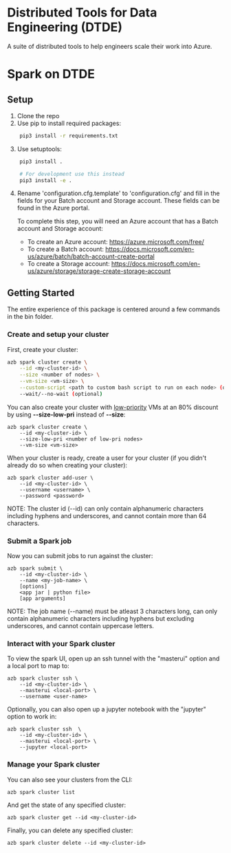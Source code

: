 # Distributed Tools for Data Engineering (DTDE)
A suite of distributed tools to help engineers scale their work into Azure.

# Spark on DTDE

## Setup  
1. Clone the repo
2. Use pip to install required packages:
```bash
    pip3 install -r requirements.txt
```
3. Use setuptools:
```bash
    pip3 install .

    # For development use this instead
    pip3 install -e . 
```
4. Rename 'configuration.cfg.template' to 'configuration.cfg' and fill in the fields for your Batch account and Storage account. These fields can be found in the Azure portal. 

   To complete this step, you will need an Azure account that has a Batch account and Storage account:
    - To create an Azure account: https://azure.microsoft.com/free/
    - To create a Batch account: https://docs.microsoft.com/en-us/azure/batch/batch-account-create-portal
    - To create a Storage account: https://docs.microsoft.com/en-us/azure/storage/storage-create-storage-account

## Getting Started

The entire experience of this package is centered around a few commands in the bin folder.

### Create and setup your cluster

First, create your cluster:
```bash
azb spark cluster create \
    --id <my-cluster-id> \
    --size <number of nodes> \
    --vm-size <vm-size> \
    --custom-script <path to custom bash script to run on each node> (optional) \
    --wait/--no-wait (optional)
```

You can also create your cluster with [low-priority](https://docs.microsoft.com/en-us/azure/batch/batch-low-pri-vms) VMs at an 80% discount by using **--size-low-pri** instead of **--size**:
```
azb spark cluster create \
    --id <my-cluster-id> \
    --size-low-pri <number of low-pri nodes>
    --vm-size <vm-size>
```

When your cluster is ready, create a user for your cluster (if you didn't already do so when creating your cluster):
```
azb spark cluster add-user \
    --id <my-cluster-id> \
    --username <username> \
    --password <password>
```
NOTE: The cluster id (--id) can only contain alphanumeric characters including hyphens and underscores, and cannot contain more than 64 characters. 

### Submit a Spark job

Now you can submit jobs to run against the cluster:
```
azb spark submit \
    --id <my-cluster-id> \
    --name <my-job-name> \
    [options] 
    <app jar | python file> 
    [app arguments]
```
NOTE: The job name (--name) must be atleast 3 characters long, can only contain alphanumeric characters including hyphens but excluding underscores, and cannot contain uppercase letters.

### Interact with your Spark cluster

To view the spark UI, open up an ssh tunnel with the "masterui" option and a local port to map to:
```
azb spark cluster ssh \ 
    --id <my-cluster-id> \
    --masterui <local-port> \
    --username <user-name>
```

Optionally, you can also open up a jupyter notebook with the "jupyter" option to work in:
```
azb spark cluster ssh  \ 
    --id <my-cluster-id> \
    --masterui <local-port> \
    --jupyter <local-port>
```

### Manage your Spark cluster

You can also see your clusters from the CLI:
```
azb spark cluster list
```

And get the state of any specified cluster:
```
azb spark cluster get --id <my-cluster-id>
```

Finally, you can delete any specified cluster:
```
azb spark cluster delete --id <my-cluster-id>
```
